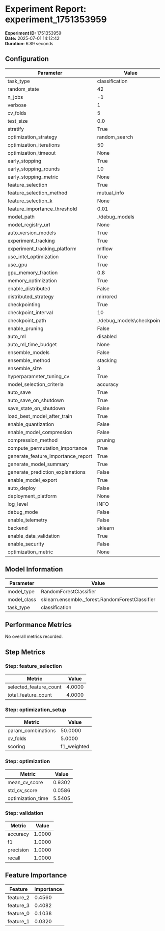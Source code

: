 # Experiment Report: experiment_1751353959

**Experiment ID:** 1751353959  
**Date:** 2025-07-01 14:12:42  
**Duration:** 6.89 seconds  

## Configuration

| Parameter | Value |
| --- | --- |
| task_type | classification |
| random_state | 42 |
| n_jobs | -1 |
| verbose | 1 |
| cv_folds | 5 |
| test_size | 0.0 |
| stratify | True |
| optimization_strategy | random_search |
| optimization_iterations | 50 |
| optimization_timeout | None |
| early_stopping | True |
| early_stopping_rounds | 10 |
| early_stopping_metric | None |
| feature_selection | True |
| feature_selection_method | mutual_info |
| feature_selection_k | None |
| feature_importance_threshold | 0.01 |
| model_path | ./debug_models |
| model_registry_url | None |
| auto_version_models | True |
| experiment_tracking | True |
| experiment_tracking_platform | mlflow |
| use_intel_optimization | True |
| use_gpu | True |
| gpu_memory_fraction | 0.8 |
| memory_optimization | True |
| enable_distributed | False |
| distributed_strategy | mirrored |
| checkpointing | True |
| checkpoint_interval | 10 |
| checkpoint_path | ./debug_models\checkpoints |
| enable_pruning | False |
| auto_ml | disabled |
| auto_ml_time_budget | None |
| ensemble_models | False |
| ensemble_method | stacking |
| ensemble_size | 3 |
| hyperparameter_tuning_cv | True |
| model_selection_criteria | accuracy |
| auto_save | True |
| auto_save_on_shutdown | True |
| save_state_on_shutdown | False |
| load_best_model_after_train | True |
| enable_quantization | False |
| enable_model_compression | False |
| compression_method | pruning |
| compute_permutation_importance | True |
| generate_feature_importance_report | True |
| generate_model_summary | True |
| generate_prediction_explanations | False |
| enable_model_export | True |
| auto_deploy | False |
| deployment_platform | None |
| log_level | INFO |
| debug_mode | False |
| enable_telemetry | False |
| backend | sklearn |
| enable_data_validation | True |
| enable_security | False |
| optimization_metric | None |

## Model Information

| Parameter | Value |
| --- | --- |
| model_type | RandomForestClassifier |
| model_class | sklearn.ensemble._forest.RandomForestClassifier |
| task_type | classification |

## Performance Metrics

No overall metrics recorded.

## Step Metrics

### Step: feature_selection

| Metric | Value |
| --- | --- |
| selected_feature_count | 4.0000 |
| total_feature_count | 4.0000 |

### Step: optimization_setup

| Metric | Value |
| --- | --- |
| param_combinations | 50.0000 |
| cv_folds | 5.0000 |
| scoring | f1_weighted |

### Step: optimization

| Metric | Value |
| --- | --- |
| mean_cv_score | 0.9302 |
| std_cv_score | 0.0586 |
| optimization_time | 5.5405 |

### Step: validation

| Metric | Value |
| --- | --- |
| accuracy | 1.0000 |
| f1 | 1.0000 |
| precision | 1.0000 |
| recall | 1.0000 |


## Feature Importance

| Feature | Importance |
| --- | --- |
| feature_2 | 0.4560 |
| feature_3 | 0.4082 |
| feature_0 | 0.1038 |
| feature_1 | 0.0320 |

